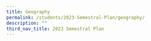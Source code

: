 ```yaml
---
title: Geography
permalink: /students/2023-Semestral-Plan/geography/
description: ""
third_nav_title: 2023 Semestral Plan
---
```

